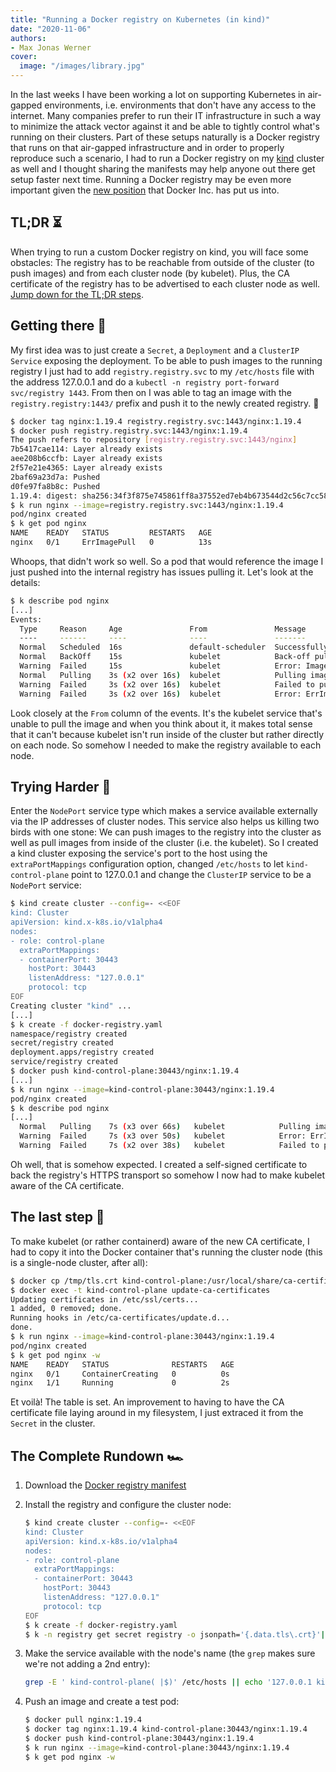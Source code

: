 ```yaml
---
title: "Running a Docker registry on Kubernetes (in kind)"
date: "2020-11-06"
authors: 
- Max Jonas Werner
cover:
  image: "/images/library.jpg"
---
```


In the last weeks I have been working a lot on supporting Kubernetes in air-gapped environments, i.e. environments that don't have any access to the internet. Many companies prefer to run their IT infrastructure in such a way to minimize the attack vector against it and be able to tightly control what's running on their clusters. Part of these setups naturally is a Docker registry that runs on that air-gapped infrastructure and in order to properly reproduce such a scenario, I had to run a Docker registry on my [kind](https://kind.sigs.k8s.io/) cluster as well and I thought sharing the manifests may help anyone out there get setup faster next time. Running a Docker registry may be even more important given the [new position](https://www.docker.com/blog/what-you-need-to-know-about-upcoming-docker-hub-rate-limiting/) that Docker Inc. has put us into.

## TL;DR ⏳

When trying to run a custom Docker registry on kind, you will face some obstacles: The registry has to be reachable from outside of the cluster (to push images) and from each cluster node (by kubelet). Plus, the CA certificate of the registry has to be advertised to each cluster node as well. [Jump down for the TL;DR steps](#the-complete-rundown-).

## Getting there 🚶

My first idea was to just create a `Secret`, a `Deployment` and a `ClusterIP` `Service` exposing the deployment. To be able to push images to the running registry I just had to add `registry.registry.svc` to my `/etc/hosts` file with the address 127.0.0.1 and do a `kubectl -n registry port-forward svc/registry 1443`. From then on I was able to tag an image with the `registry.registry:1443/` prefix and push it to the newly created registry. 🥳

```sh
$ docker tag nginx:1.19.4 registry.registry.svc:1443/nginx:1.19.4
$ docker push registry.registry.svc:1443/nginx:1.19.4
The push refers to repository [registry.registry.svc:1443/nginx]
7b5417cae114: Layer already exists
aee208b6ccfb: Layer already exists
2f57e21e4365: Layer already exists
2baf69a23d7a: Pushed
d0fe97fa8b8c: Pushed
1.19.4: digest: sha256:34f3f875e745861ff8a37552ed7eb4b673544d2c56c7cc58f9a9bec5b4b3530e size: 1362
$ k run nginx --image=registry.registry.svc:1443/nginx:1.19.4
pod/nginx created
$ k get pod nginx
NAME    READY   STATUS         RESTARTS   AGE
nginx   0/1     ErrImagePull   0          13s
```

Whoops, that didn't work so well. So a pod that would reference the image I just pushed into the internal registry has issues pulling it. Let's look at the details:

```sh
$ k describe pod nginx
[...]
Events:
  Type     Reason     Age               From               Message
  ----     ------     ----              ----               -------
  Normal   Scheduled  16s               default-scheduler  Successfully assigned default/nginx to kind-control-plane
  Normal   BackOff    15s               kubelet            Back-off pulling image "registry.registry.svc:1443/nginx:1.19.4"
  Warning  Failed     15s               kubelet            Error: ImagePullBackOff
  Normal   Pulling    3s (x2 over 16s)  kubelet            Pulling image "registry.registry.svc:1443/nginx:1.19.4"
  Warning  Failed     3s (x2 over 16s)  kubelet            Failed to pull image "registry.registry.svc:1443/nginx:1.19.4": rpc error: code = Unknown desc = failed to pull and unpack image "registry.registry.svc:1443/nginx:1.19.4": failed to resolve reference "registry.registry.svc:1443/nginx:1.19.4": failed to do request: Head https://registry.registry.svc:1443/v2/nginx/manifests/1.19.4: dial tcp 127.0.0.1:1443: connect: connection refused
  Warning  Failed     3s (x2 over 16s)  kubelet            Error: ErrImagePull
```

Look closely at the `From` column of the events. It's the kubelet service that's unable to pull the image and when you think about it, it makes total sense that it can't because kubelet isn't run inside of the cluster but rather directly on each node. So somehow I needed to make the registry available to each node.

## Trying Harder 💪

Enter the `NodePort` service type which makes a service available externally via the IP addresses of cluster nodes. This service also helps us killing two birds with one stone: We can push images to the registry into the cluster as well as pull images from inside of the cluster (i.e. the kubelet). So I created a kind cluster exposing the service's port to the host using the `extraPortMappings` configuration option, changed `/etc/hosts` to let `kind-control-plane` point to 127.0.0.1 and change the `ClusterIP` service to be a `NodePort` service:

```sh
$ kind create cluster --config=- <<EOF
kind: Cluster
apiVersion: kind.x-k8s.io/v1alpha4
nodes:
- role: control-plane
  extraPortMappings:
  - containerPort: 30443
    hostPort: 30443
    listenAddress: "127.0.0.1"
    protocol: tcp
EOF
Creating cluster "kind" ...
[...]
$ k create -f docker-registry.yaml
namespace/registry created
secret/registry created
deployment.apps/registry created
service/registry created
$ docker push kind-control-plane:30443/nginx:1.19.4
[...]
$ k run nginx --image=kind-control-plane:30443/nginx:1.19.4
pod/nginx created
$ k describe pod nginx
[...]
  Normal   Pulling    7s (x3 over 66s)   kubelet            Pulling image "kind-control-plane:30443/nginx:1.19.4"
  Warning  Failed     7s (x3 over 50s)   kubelet            Error: ErrImagePull
  Warning  Failed     7s (x2 over 38s)   kubelet            Failed to pull image "kind-control-plane:30443/nginx:1.19.4": rpc error: code = Unknown desc = failed to pull and unpack image "kind-control-plane:30443/nginx:1.19.4": failed to resolve reference "kind-control-plane:30443/nginx:1.19.4": failed to do request: Head https://kind-control-plane:30443/v2/nginx/manifests/1.19.4: x509: certificate signed by unknown authority
```

Oh well, that is somehow expected. I created a self-signed certificate to back the registry's HTTPS transport so somehow I now had to make kubelet aware of the CA certificate.

## The last step 🏁

To make kubelet (or rather containerd) aware of the new CA certificate, I had to copy it into the Docker container that's running the cluster node (this is a single-node cluster, after all):

```sh
$ docker cp /tmp/tls.crt kind-control-plane:/usr/local/share/ca-certificates/
$ docker exec -t kind-control-plane update-ca-certificates
Updating certificates in /etc/ssl/certs...
1 added, 0 removed; done.
Running hooks in /etc/ca-certificates/update.d...
done.
$ k run nginx --image=kind-control-plane:30443/nginx:1.19.4
pod/nginx created
$ k get pod nginx -w
NAME    READY   STATUS              RESTARTS   AGE
nginx   0/1     ContainerCreating   0          0s
nginx   1/1     Running             0          2s
```

Et voilà! The table is set. An improvement to having to have the CA certificate file laying around in my filesystem, I just extraced it from the `Secret` in the cluster.

## The Complete Rundown 🏎

1. Download the [Docker registry manifest](/downloads/docker-registry.yaml)

1. Install the registry and configure the cluster node:

   ```sh
   $ kind create cluster --config=- <<EOF
   kind: Cluster
   apiVersion: kind.x-k8s.io/v1alpha4
   nodes:
   - role: control-plane
     extraPortMappings:
     - containerPort: 30443
       hostPort: 30443
       listenAddress: "127.0.0.1"
       protocol: tcp
   EOF
   $ k create -f docker-registry.yaml
   $ k -n registry get secret registry -o jsonpath='{.data.tls\.crt}'|base64 -d|docker exec -i kind-control-plane sh -c "cat - > /usr/local/share/ca-certificates/registry-ca.crt && update-ca-certificates && systemctl restart containerd.service"
   ```

1. Make the service available with the node's name (the `grep` makes sure we're not adding a 2nd entry):

   ```sh
   grep -E ' kind-control-plane( |$)' /etc/hosts || echo '127.0.0.1 kind-control-plane' | sudo tee -a /etc/hosts
   ```

1. Push an image and create a test pod:

   ```sh
   $ docker pull nginx:1.19.4
   $ docker tag nginx:1.19.4 kind-control-plane:30443/nginx:1.19.4
   $ docker push kind-control-plane:30443/nginx:1.19.4
   $ k run nginx --image=kind-control-plane:30443/nginx:1.19.4
   $ k get pod nginx -w
   ```

